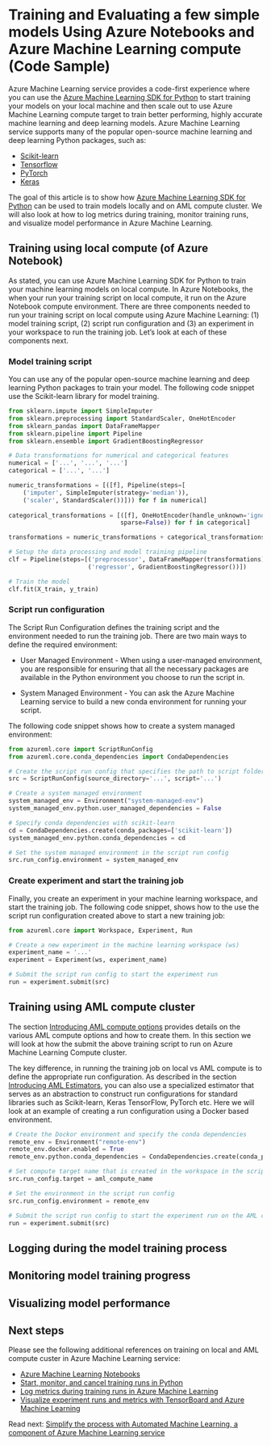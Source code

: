 # Training and Evaluating a few simple models Using Azure Notebooks and Azure Machine Learning compute (Code Sample)

Azure Machine Learning service provides a code-first experience where you can use the [Azure Machine Learning SDK for Python](https://docs.microsoft.com/python/api/overview/azure/ml/intro?view=azure-ml-py) to start training your models on your local machine and then scale out to use Azure Machine Learning compute target to train better performing, highly accurate machine learning and deep learning models. Azure Machine Learning service supports many of the popular open-source machine learning and deep learning Python packages, such as:

- [Scikit-learn](https://scikit-learn.org/stable/)
- [Tensorflow](https://www.tensorflow.org/)
- [PyTorch](https://pytorch.org/)
- [Keras](https://keras.io/)

The goal of this article is to show how [Azure Machine Learning SDK for Python](https://docs.microsoft.com/python/api/overview/azure/ml/intro?view=azure-ml-py) can be used to train models locally and on AML compute cluster. We will also look at how to log metrics during training, monitor training runs, and visualize model performance in Azure Machine Learning.

## Training using local compute (of Azure Notebook)

As stated, you can use Azure Machine Learning SDK for Python to train your machine learning models on local compute. In Azure Notebooks, the when your run your training script on local compute, it run on the Azure Notebook compute environment. There are three components needed to run your training script on local compute using Azure Machine Learning: (1) model training script, (2) script run configuration and (3) an experiment in your workspace to run the training job. Let’s look at each of these components next.

### Model training script

You can use any of the popular open-source machine learning and deep learning Python packages to train your model. The following code snippet use the Scikit-learn library for model training.

```python
from sklearn.impute import SimpleImputer
from sklearn.preprocessing import StandardScaler, OneHotEncoder
from sklearn_pandas import DataFrameMapper
from sklearn.pipeline import Pipeline
from sklearn.ensemble import GradientBoostingRegressor

# Data transformations for numerical and categorical features
numerical = ['...', '...', '...']
categorical = ['...', '...']

numeric_transformations = [([f], Pipeline(steps=[
    ('imputer', SimpleImputer(strategy='median')),
    ('scaler', StandardScaler())])) for f in numerical]
    
categorical_transformations = [([f], OneHotEncoder(handle_unknown='ignore', 
                               sparse=False)) for f in categorical]

transformations = numeric_transformations + categorical_transformations

# Setup the data processing and model training pipeline
clf = Pipeline(steps=[('preprocessor', DataFrameMapper(transformations)),
                      ('regressor', GradientBoostingRegressor())])

# Train the model
clf.fit(X_train, y_train)
```

### Script run configuration

The Script Run Configuration defines the training script and the environment needed to run the training job.  There are two main ways to define the required environment: 

- User Managed Environment - When using a user-managed environment, you are responsible for ensuring that all the necessary packages are available in the Python environment you choose to run the script in.

- System Managed Environment - You can ask the Azure Machine Learning service to build a new conda environment for running your script.

The following code snippet shows how to create a system managed environment:

```python
from azureml.core import ScriptRunConfig
from azureml.core.conda_dependencies import CondaDependencies

# Create the script run config that specifies the path to script folder and filename
src = ScriptRunConfig(source_directory='...', script='...')

# Create a system managed environment
system_managed_env = Environment("system-managed-env")
system_managed_env.python.user_managed_dependencies = False

# Specify conda dependencies with scikit-learn
cd = CondaDependencies.create(conda_packages=['scikit-learn'])
system_managed_env.python.conda_dependencies = cd

# Set the system managed environment in the script run config
src.run_config.environment = system_managed_env
```

### Create experiment and start the training job

Finally, you create an experiment in your machine learning workspace, and start the training job. The following code snippet, shows how to the use the script run configuration created above to start a new training job:

```python
from azureml.core import Workspace, Experiment, Run

# Create a new experiment in the machine learning workspace (ws)
experiment_name = '...'
experiment = Experiment(ws, experiment_name)

# Submit the script run config to start the experiment run
run = experiment.submit(src)
```

## Training using AML compute cluster

The section [Introducing AML compute options](../../modeling/feature-engineering-training-evaluation-selection/model-training/aml-compute-options.md) provides details on the various AML compute options and how to create them. In this section we will look at how the submit the above training script to run on Azure Machine Learning Compute cluster.

The key difference, in running the training job on local vs AML compute is to define the appropriate run configuration. As described in the section [Introducing AML Estimators]( ../../modeling/feature-engineering-training-evaluation-selection/model-training/aml-estimators.md), you can also use a specialized estimator that serves as an abstraction to construct run configurations for standard libraries such as Scikit-learn, Keras TensorFlow, PyTorch etc. Here we will look at an example of creating a run configuration using a Docker based environment.

```python
# Create the Dockor environment and specify the conda dependencies
remote_env = Environment("remote-env")
remote_env.docker.enabled = True
remote_env.python.conda_dependencies = CondaDependencies.create(conda_packages=['scikit-learn'])

# Set compute target name that is created in the workspace in the script run config
src.run_config.target = aml_compute_name

# Set the environment in the script run config
src.run_config.environment = remote_env

# Submit the script run config to start the experiment run on the AML compute
run = experiment.submit(src)
```

## Logging during the model training process

## Monitoring model training progress

## Visualizing model performance
        
## Next steps

Please see the following additional references on training on local and AML compute custer in Azure Machine Learning service:

- [Azure Machine Learning Notebooks](https://github.com/Azure/MachineLearningNotebooks/tree/master/how-to-use-azureml/training)
- [Start, monitor, and cancel training runs in Python](https://docs.microsoft.com/en-us/azure/machine-learning/service/how-to-manage-runs)
- [Log metrics during training runs in Azure Machine Learning](https://docs.microsoft.com/en-us/azure/machine-learning/service/how-to-track-experiments)
- [Visualize experiment runs and metrics with TensorBoard and Azure Machine Learning](https://docs.microsoft.com/en-us/azure/machine-learning/service/how-to-monitor-tensorboard)

Read next: [Simplify the process with Automated Machine Learning, a component of Azure Machine Learning service](../simplify-process-with-automated-ml/README.md)
